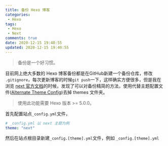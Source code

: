 ```yaml
---
title: 备份 Hexo 博客
categories:
 - Hexo
tags:
 - Hexo
 - Next
comments: true
date: 2020-12-15 19:40:55
updated: 2020-12-15 19:40:55
---
```


> 备份是一个好习惯。

目前网上绝大多数的 Hexo 博客备份都是在GitHub新建一个备份仓库，修改 `.gitignore`，每次更新博客的时候`git push`一下，这样确实方便很多，但是我在浏览 [next 官方文档](https://theme-next.js.org/docs/getting-started/#Configuration)的时候，发现了可以对备份精简的方法，使用代替主题配置文件([Alternate Theme Config](https://theme-next.js.org/docs/getting-started/configuration.html))去掉 themes 文件夹。

>  使用此功能需要 Hexo 版本 >= 5.0.0。

首先配置站点`_config.yml`文件，

```yml
# _config.yml 以 next 主题为例
theme: "next"
```

然后在站点根目录新建`_config.[theme].yml`文件，例如 `_config.[theme].yml`